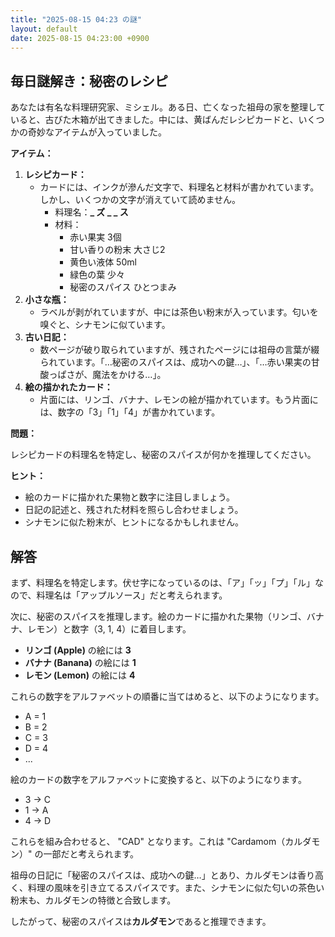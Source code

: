 ```yaml
---
title: "2025-08-15 04:23 の謎"
layout: default
date: 2025-08-15 04:23:00 +0900
---
```

## 毎日謎解き：秘密のレシピ

あなたは有名な料理研究家、ミシェル。ある日、亡くなった祖母の家を整理していると、古びた木箱が出てきました。中には、黄ばんだレシピカードと、いくつかの奇妙なアイテムが入っていました。

**アイテム：**

1.  **レシピカード：**
    *   カードには、インクが滲んだ文字で、料理名と材料が書かれています。しかし、いくつかの文字が消えていて読めません。
        *   料理名：**\_ ズ \_ \_ ス**
        *   材料：
            *   赤い果実 3個
            *   甘い香りの粉末 大さじ2
            *   黄色い液体 50ml
            *   緑色の葉 少々
            *   秘密のスパイス ひとつまみ
2.  **小さな瓶：**
    *   ラベルが剥がれていますが、中には茶色い粉末が入っています。匂いを嗅ぐと、シナモンに似ています。
3.  **古い日記：**
    *   数ページが破り取られていますが、残されたページには祖母の言葉が綴られています。「…秘密のスパイスは、成功への鍵…」、「…赤い果実の甘酸っぱさが、魔法をかける…」。
4.  **絵の描かれたカード：**
    *   片面には、リンゴ、バナナ、レモンの絵が描かれています。もう片面には、数字の「3」「1」「4」が書かれています。

**問題：**

レシピカードの料理名を特定し、秘密のスパイスが何かを推理してください。

**ヒント：**

*   絵のカードに描かれた果物と数字に注目しましょう。
*   日記の記述と、残された材料を照らし合わせましょう。
*   シナモンに似た粉末が、ヒントになるかもしれません。

## 解答

まず、料理名を特定します。伏せ字になっているのは、「ア」「ッ」「プ」「ル」なので、料理名は「アップルソース」だと考えられます。

次に、秘密のスパイスを推理します。絵のカードに描かれた果物（リンゴ、バナナ、レモン）と数字（3, 1, 4）に着目します。

*   **リンゴ (Apple)** の絵には **3**
*   **バナナ (Banana)** の絵には **1**
*   **レモン (Lemon)** の絵には **4**

これらの数字をアルファベットの順番に当てはめると、以下のようになります。

*   A = 1
*   B = 2
*   C = 3
*   D = 4
*   ...

絵のカードの数字をアルファベットに変換すると、以下のようになります。

*   3 → C
*   1 → A
*   4 → D

これらを組み合わせると、 "CAD" となります。これは "Cardamom（カルダモン）" の一部だと考えられます。

祖母の日記に「秘密のスパイスは、成功への鍵…」とあり、カルダモンは香り高く、料理の風味を引き立てるスパイスです。また、シナモンに似た匂いの茶色い粉末も、カルダモンの特徴と合致します。

したがって、秘密のスパイスは**カルダモン**であると推理できます。
